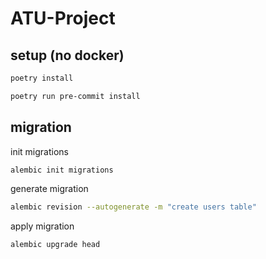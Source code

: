 # ATU-Project

## setup (no docker)
```bash
poetry install
```

```bash
poetry run pre-commit install
```


## migration

init migrations

```bash
alembic init migrations
```

generate migration
```bash
alembic revision --autogenerate -m "create users table"
```

apply migration
```bash
alembic upgrade head
```